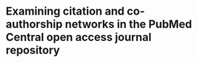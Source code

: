 # Examining citation and co-authorship networks in the PubMed Central open access journal repository